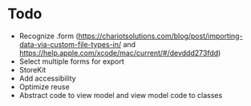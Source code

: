 #  Todo

- Recognize .form (https://chariotsolutions.com/blog/post/importing-data-via-custom-file-types-in/ and https://help.apple.com/xcode/mac/current/#/devddd273fdd)
- Select multiple forms for export
- StoreKit
- Add accessibility
- Optimize reuse
- Abstract code to view model and view model code to classes
